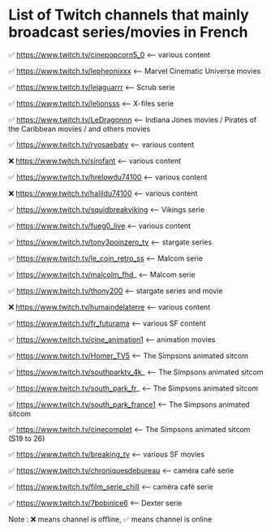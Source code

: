 # List of Twitch channels that mainly broadcast series/movies in French

✅ https://www.twitch.tv/cinepopcorn5_0 <-- various content

✅ https://www.twitch.tv/lepheonixxx <-- Marvel Cinematic Universe movies

✅ https://www.twitch.tv/lejaguarrr <-- Scrub serie

✅ https://www.twitch.tv/lelionsss <-- X-files serie

✅ https://www.twitch.tv/LeDragonnn <-- Indiana Jones movies / Pirates of the Caribbean movies / and others movies

✅ https://www.twitch.tv/ryosaebatv <-- various content 

❌ https://www.twitch.tv/sirofant <-- various content 

✅ https://www.twitch.tv/hrelowdu74100 <-- various content 

❌ https://www.twitch.tv/halildu74100 <-- various content

✅ https://www.twitch.tv/squidbreakviking <-- Vikings serie

✅ https://www.twitch.tv/fueg0_live <-- various content 

✅ https://www.twitch.tv/tony3poinzero_tv <-- stargate series

✅ https://www.twitch.tv/le_coin_retro_ss <-- Malcom serie

✅ https://www.twitch.tv/malcolm_fhd_ <-- Malcom serie

✅ https://www.twitch.tv/thony200 <-- stargate series and movie

❌ https://www.twitch.tv/humaindelaterre <-- various content 

✅ https://www.twitch.tv/fr_futurama <-- various SF content

✅ https://www.twitch.tv/cine_animation1 <-- animation movies

✅ https://www.twitch.tv/Homer_TV5 <-- The Simpsons animated sitcom

✅ https://www.twitch.tv/southparktv_4k_ <-- The Simpsons animated sitcom

✅ https://www.twitch.tv/south_park_fr_ <-- The Simpsons animated sitcom

✅ https://www.twitch.tv/south_park_france1 <-- The Simpsons animated sitcom

✅ https://www.twitch.tv/cinecomplet <-- The Simpsons animated sitcom (S19 to 26)

✅ https://www.twitch.tv/breaking_tv <-- various SF movies

✅ https://www.twitch.tv/chroniquesdebureau <-- caméra café serie

✅ https://www.twitch.tv/film_serie_chill <-- caméra café serie

✅ https://www.twitch.tv/7bobinice6 <-- Dexter serie

Note : ❌ means channel is offline, ✅ means channel is online

